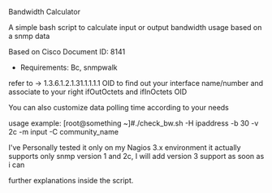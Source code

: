 Bandwidth Calculator


A simple bash script to calculate input or output bandwidth usage based on a snmp data

Based on Cisco Document ID: 8141

- Requirements: Bc, snmpwalk 

 refer to -> 1.3.6.1.2.1.31.1.1.1.1 OID to find out your interface name/number and associate to your right 
 ifOutOctets and ifInOctets OID 

 You can also customize data polling time according to your needs 

usage example: 
[root@something ~]#./check_bw.sh -H ipaddress -b 30 -v 2c -m input -C community_name 

I've Personally tested it only on my Nagios 3.x environment 
it actually supports only snmp version 1 and 2c, 
I will add version 3 support as soon as i can 

further explanations inside the script.
